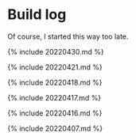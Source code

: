 # Build log
Of course, I started this way too late. 

{% include 20220430.md %}

{% include 20220421.md %}

{% include 20220418.md %}

{% include 20220417.md %}

{% include 20220416.md %}

{% include 20220407.md %}
